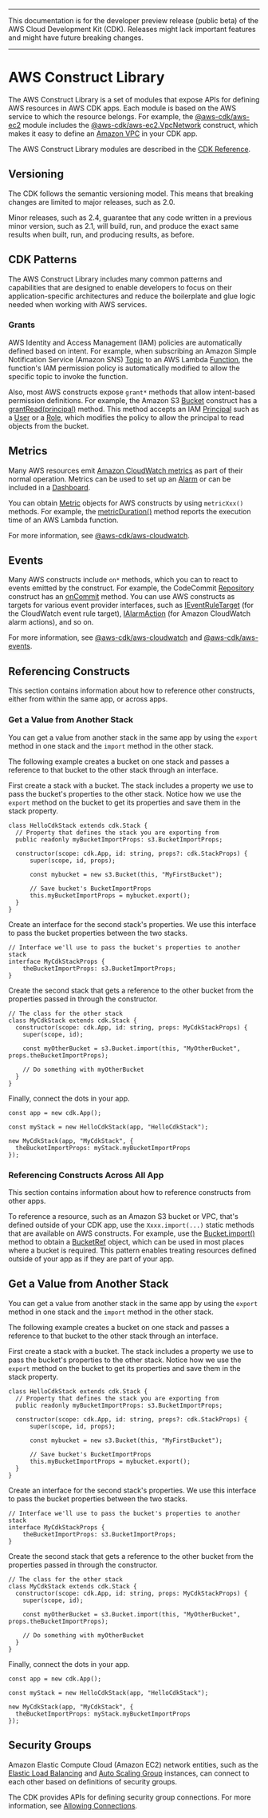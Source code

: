 --------

This documentation is for the developer preview release \(public beta\) of the AWS Cloud Development Kit \(CDK\)\. Releases might lack important features and might have future breaking changes\.

--------

# AWS Construct Library<a name="aws_construct_lib"></a>

The AWS Construct Library is a set of modules that expose APIs for defining AWS resources in AWS CDK apps\. Each module is based on the AWS service to which the resource belongs\. For example, the [@aws\-cdk/aws\-ec2](https://awslabs.github.io/aws-cdk/refs/_aws-cdk_aws-ec2.html#module-@aws-cdk/aws-ec2) module includes the [@aws\-cdk/aws\-ec2\.VpcNetwork](https://awslabs.github.io/aws-cdk/refs/_aws-cdk_aws-ec2.html#@aws-cdk/aws-ec2.VpcNetwork) construct, which makes it easy to define an [Amazon VPC](https://aws.amazon.com/vpc) in your CDK app\.

The AWS Construct Library modules are described in the [CDK Reference](https://awslabs.github.io/aws-cdk/)\.

## Versioning<a name="aws_construct_lib_versioning"></a>

The CDK follows the semantic versioning model\. This means that breaking changes are limited to major releases, such as 2\.0\.

Minor releases, such as 2\.4, guarantee that any code written in a previous minor version, such as 2\.1, will build, run, and produce the exact same results when built, run, and producing results, as before\.

## CDK Patterns<a name="aws_construct_lib_patterns"></a>

The AWS Construct Library includes many common patterns and capabilities that are designed to enable developers to focus on their application\-specific architectures and reduce the boilerplate and glue logic needed when working with AWS services\.

### Grants<a name="aws_construct_lib_grants"></a>

AWS Identity and Access Management \(IAM\) policies are automatically defined based on intent\. For example, when subscribing an Amazon Simple Notification Service \(Amazon SNS\) [Topic](https://awslabs.github.io/aws-cdk/refs/_aws-cdk_aws-sns.html#@aws-cdk/aws-sns.Topic) to an AWS Lambda [Function](https://awslabs.github.io/aws-cdk/refs/_aws-cdk_aws-lambda.html#@aws-cdk/aws-lambda.Function), the function's IAM permission policy is automatically modified to allow the specific topic to invoke the function\.

Also, most AWS constructs expose `grant*` methods that allow intent\-based permission definitions\. For example, the Amazon S3 [Bucket](https://awslabs.github.io/aws-cdk/refs/_aws-cdk_aws-s3.html#bucket) construct has a [grantRead\(principal\)](https://awslabs.github.io/aws-cdk/refs/_aws-cdk_aws-s3.html#@aws-cdk/aws-s3.BucketRef.grantRead) method\. This method accepts an IAM [Principal](https://awslabs.github.io/aws-cdk/refs/_aws-cdk_aws-iam.html#iprincipal-interface) such as a [User](https://awslabs.github.io/aws-cdk/refs/_aws-cdk_aws-iam.html#user) or a [Role](https://awslabs.github.io/aws-cdk/refs/_aws-cdk_aws-iam.html#role), which modifies the policy to allow the principal to read objects from the bucket\.

## Metrics<a name="aws_construct_lib_metrics"></a>

Many AWS resources emit [Amazon CloudWatch metrics](https://docs.aws.amazon.com/AmazonCloudWatch/latest/monitoring/working_with_metrics.html) as part of their normal operation\. Metrics can be used to set up an [Alarm](https://awslabs.github.io/aws-cdk/refs/_aws-cdk_aws-cloudwatch.html#@aws-cdk/aws-cloudwatch.Alarm) or can be included in a [Dashboard](https://awslabs.github.io/aws-cdk/refs/_aws-cdk_aws-cloudwatch.html#@aws-cdk/aws-cloudwatch.Dashboard)\.

You can obtain [Metric](https://awslabs.github.io/aws-cdk/refs/_aws-cdk_aws-cloudwatch.html#@aws-cdk/aws-cloudwatch.Metric) objects for AWS constructs by using `metricXxx()` methods\. For example, the [metricDuration\(\)](https://awslabs.github.io/aws-cdk/refs/_aws-cdk_aws-lambda.html#@aws-cdk/aws-lambda.FunctionRef.metricDuration) method reports the execution time of an AWS Lambda function\.

For more information, see [@aws\-cdk/aws\-cloudwatch](https://awslabs.github.io/aws-cdk/refs/_aws-cdk_aws-cloudwatch.html)\.

## Events<a name="aws_construct_lib_events"></a>

Many AWS constructs include `on*` methods, which you can to react to events emitted by the construct\. For example, the CodeCommit [Repository](https://awslabs.github.io/aws-cdk/refs/_aws-cdk_aws-codecommit.html#Repository) construct has an [onCommit](https://awslabs.github.io/aws-cdk/refs/_aws-cdk_aws-codecommit.html#@aws-cdk/aws-codecommit.RepositoryRef.onCommit) method\. You can use AWS constructs as targets for various event provider interfaces, such as [IEventRuleTarget](https://awslabs.github.io/aws-cdk/refs/_aws-cdk_aws-events.html#ieventruletarget-interface) \(for the CloudWatch event rule target\), [IAlarmAction](https://awslabs.github.io/aws-cdk/refs/_aws-cdk_aws-cloudwatch.html#ialarmaction-interface) \(for Amazon CloudWatch alarm actions\), and so on\.

For more information, see [@aws\-cdk/aws\-cloudwatch](https://awslabs.github.io/aws-cdk/refs/_aws-cdk_aws-cloudwatch.html) and [@aws\-cdk/aws\-events](https://awslabs.github.io/aws-cdk/refs/_aws-cdk_aws-events.html)\.

## Referencing Constructs<a name="aws_construct_lib_referencing"></a>

This section contains information about how to reference other constructs, either from within the same app, or across apps\.

### Get a Value from Another Stack<a name="get_stack_value"></a>

You can get a value from another stack in the same app by using the `export` method in one stack and the `import` method in the other stack\.

The following example creates a bucket on one stack and passes a reference to that bucket to the other stack through an interface\.

First create a stack with a bucket\. The stack includes a property we use to pass the bucket's properties to the other stack\. Notice how we use the `export` method on the bucket to get its properties and save them in the stack property\.

```
class HelloCdkStack extends cdk.Stack {
  // Property that defines the stack you are exporting from
  public readonly myBucketImportProps: s3.BucketImportProps;

  constructor(scope: cdk.App, id: string, props?: cdk.StackProps) {
      super(scope, id, props);

      const mybucket = new s3.Bucket(this, "MyFirstBucket");

      // Save bucket's BucketImportProps
      this.myBucketImportProps = mybucket.export();
  }
}
```

Create an interface for the second stack's properties\. We use this interface to pass the bucket properties between the two stacks\.

```
// Interface we'll use to pass the bucket's properties to another stack
interface MyCdkStackProps {
    theBucketImportProps: s3.BucketImportProps;
}
```

Create the second stack that gets a reference to the other bucket from the properties passed in through the constructor\.

```
// The class for the other stack
class MyCdkStack extends cdk.Stack {
  constructor(scope: cdk.App, id: string, props: MyCdkStackProps) {
    super(scope, id);

    const myOtherBucket = s3.Bucket.import(this, "MyOtherBucket", props.theBucketImportProps);

    // Do something with myOtherBucket
  }
}
```

Finally, connect the dots in your app\.

```
const app = new cdk.App();

const myStack = new HelloCdkStack(app, "HelloCdkStack");

new MyCdkStack(app, "MyCdkStack", {
  theBucketImportProps: myStack.myBucketImportProps
});
```

### Referencing Constructs Across All App<a name="aws_construct_lib_referencing_across"></a>

This section contains information about how to reference constructs from other apps\.

To reference a resource, such as an Amazon S3 bucket or VPC, that's defined outside of your CDK app, use the `Xxxx.import(...)` static methods that are available on AWS constructs\. For example, use the [Bucket\.import\(\)](https://awslabs.github.io/aws-cdk/refs/_aws-cdk_aws-s3.html#@aws-cdk/aws-s3.BucketRef.import) method to obtain a [BucketRef](https://awslabs.github.io/aws-cdk/refs/_aws-cdk_aws-s3.html#@aws-cdk/aws-s3.BucketRef) object, which can be used in most places where a bucket is required\. This pattern enables treating resources defined outside of your app as if they are part of your app\.

## Get a Value from Another Stack<a name="get_stack_value"></a>

You can get a value from another stack in the same app by using the `export` method in one stack and the `import` method in the other stack\.

The following example creates a bucket on one stack and passes a reference to that bucket to the other stack through an interface\.

First create a stack with a bucket\. The stack includes a property we use to pass the bucket's properties to the other stack\. Notice how we use the `export` method on the bucket to get its properties and save them in the stack property\.

```
class HelloCdkStack extends cdk.Stack {
  // Property that defines the stack you are exporting from
  public readonly myBucketImportProps: s3.BucketImportProps;

  constructor(scope: cdk.App, id: string, props?: cdk.StackProps) {
      super(scope, id, props);

      const mybucket = new s3.Bucket(this, "MyFirstBucket");

      // Save bucket's BucketImportProps
      this.myBucketImportProps = mybucket.export();
  }
}
```

Create an interface for the second stack's properties\. We use this interface to pass the bucket properties between the two stacks\.

```
// Interface we'll use to pass the bucket's properties to another stack
interface MyCdkStackProps {
    theBucketImportProps: s3.BucketImportProps;
}
```

Create the second stack that gets a reference to the other bucket from the properties passed in through the constructor\.

```
// The class for the other stack
class MyCdkStack extends cdk.Stack {
  constructor(scope: cdk.App, id: string, props: MyCdkStackProps) {
    super(scope, id);

    const myOtherBucket = s3.Bucket.import(this, "MyOtherBucket", props.theBucketImportProps);

    // Do something with myOtherBucket
  }
}
```

Finally, connect the dots in your app\.

```
const app = new cdk.App();

const myStack = new HelloCdkStack(app, "HelloCdkStack");

new MyCdkStack(app, "MyCdkStack", {
  theBucketImportProps: myStack.myBucketImportProps
});
```

## Security Groups<a name="aws_construct_lib_security_groups"></a>

Amazon Elastic Compute Cloud \(Amazon EC2\) network entities, such as the [Elastic Load Balancing](https://awslabs.github.io/aws-cdk/refs/_aws-cdk_aws-elasticloadbalancingv2.html) and [Auto Scaling Group](https://awslabs.github.io/aws-cdk/refs/_aws-cdk_aws-autoscaling.html#auto-scaling-group) instances, can connect to each other based on definitions of security groups\.

The CDK provides APIs for defining security group connections\. For more information, see [Allowing Connections](https://awslabs.github.io/aws-cdk/refs/_aws-cdk_aws-ec2.html#allowing-connections)\.